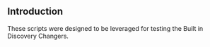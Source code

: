 ## Introduction

These scripts were designed to be leveraged for testing the Built in Discovery Changers. 
